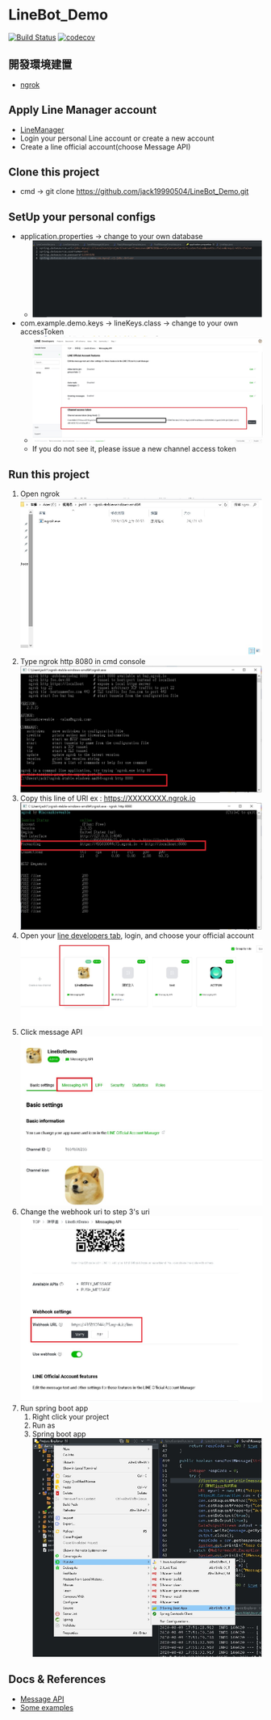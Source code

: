 # LineBot_Demo
[![Build Status](https://travis-ci.com/jack19990504/LineBot_Demo.svg?branch=master)](https://travis-ci.com/jack19990504/LineBot_Demo)
[![codecov](https://codecov.io/gh/jack19990504/LineBot_Demo/branch/master/graph/badge.svg?token=3NI6BKUMLR)](https://codecov.io/gh/jack19990504/LineBot_Demo)
## 開發環境建置

* [ngrok](https://ngrok.com/)

## Apply Line Manager account

* [LineManager](https://account.line.biz/login?redirectUri=https%3A%2F%2Fdevelopers.line.biz%2Fconsole%2F&scope=line)
* Login your personal Line account or create a new account
* Create a line official account(choose Message API)

## Clone this project

* cmd -> git clone https://github.com/jack19990504/LineBot_Demo.git

## SetUp your personal configs

* application.properties -> change to your own database
    * ![database](/src/main/resources/static/database.jpg)
* com.example.demo.keys -> lineKeys.class -> change to your own accessToken
    * ![accessToken](/src/main/resources/static/accessToken.jpg)
    * If you do not see it, please issue a new channel access token

## Run this project

1. Open ngrok ![ngrok1](/src/main/resources/static/ngrok1.jpg)
2. Type ngrok http 8080 in cmd console ![ngrok2](/src/main/resources/static/ngrok2.jpg)
3. Copy this line of URI ex : https://XXXXXXXX.ngrok.io<br>![ngrok3](/src/main/resources/static/ngrok3.jpg)
4. Open your [line developers tab](https://developers.line.biz/en/), login, and choose your official account ![linebot1](/src/main/resources/static/linebot1.jpg)
5. Click message API ![messageAPI](/src/main/resources/static/linebot2.jpg)
6. Change the webhook uri to step 3's uri ![linebot3](/src/main/resources/static/linebot3.jpg)
7. Run spring boot app 
    1. Right click your project
    2. Run as
    3. Spring boot app 
    ![spring1](/src/main/resources/static/spring1.jpg)

## Docs & References
* [Message API](https://developers.line.biz/en/docs/messaging-api/)
* [Some examples](https://developers.line.biz/en/docs/messaging-api/line-bot-sdk/)